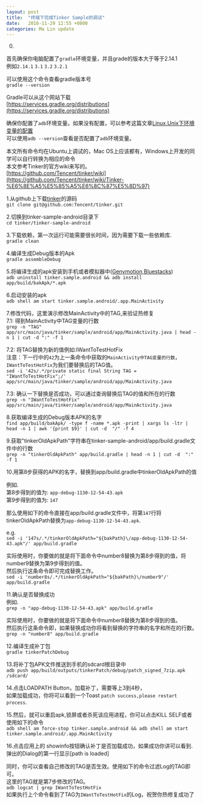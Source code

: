 ```yaml
---
layout: post
title:  "终端下完成Tinker Sample的调试"
date:   2016-11-29 12:55 +0800
categories: Ma Lin update
---
```

0.
首先确保你电脑配置了`gradle`环境变量，并且grade的版本大于等于2.14.1<br/>
例如`2.14.1` `3.1` `3.2` `3.2.1`<br/>

可以使用这个命令查看gradle版本号<br/>
`gradle --version`<br/>

Gradle可以从这个网站下载<br/>
[https://services.gradle.org/distributions](https://services.gradle.org/distributions)

确保你配置了`adb`环境变量。如果没有配置，可以参考这篇文章[Linux,Unix下环境变量的配置](http://www.goodmalin.com/ma/lin/update/2016/11/17/adb.html)<br/>
可以使用`adb --version`查看是否配置了`adb`环境变量。

本文所有命令均在Ubuntu上调试的，Mac OS上应该都有，Windows上开发的同学可以自行转换为相应的命令<br/>
本文参考Tinker的官方wiki来写的。<br/>
[https://github.com/Tencent/tinker/wiki](https://github.com/Tencent/tinker/wiki/Tinker-%E6%8E%A5%E5%85%A5%E6%8C%87%E5%8D%97)<br/>


1.从github上下载[tinker](https://github.com/Tencent/tinker)的源码<br/>
`git clone git@github.com:Tencent/tinker.git`

2.切换到tinker-sample-android目录下<br/>
`cd tinker/tinker-sample-android`

3.下载依赖，第一次运行可能需要很长时间，因为需要下载一些依赖库.<br/>
`gradle clean`

4.编译生成Debug版本的Apk<br/>
`gradle assembleDebug`

5.将编译生成的apk安装到手机或者模拟器中([Genymotion](https://www.genymotion.com/),[Bluestacks](http://www.bluestacks.cn/bdsem_anmnq.html))<br/>
`adb uninstall tinker.sample.android && adb install app/build/bakApk/*.apk`

6.启动安装的apk<br/>
`adb shell am start tinker.sample.android/.app.MainActivity`

7.修改代码，这里演示修改MainActivity中的TAG,来验证热修复<br/>
7.1: 得到MainActivity中TAG变量的行数<br/>
`grep -n "TAG" app/src/main/java/tinker/sample/android/app/MainActivity.java | head -n 1 | cut -d ":" -f 1`

7.2: 将TAG替换为新的值例如:IWantToTestHotFix<br/>
  注意：下一行中的`42`为上一条命令中获取的`MainActivity中TAG变量的行数`，`IWantToTestHotFix`为我们要替换后的TAG值。<br/>
`sed -i '42s/.*/private static final String TAG = "IWantToTestHotFix";/' app/src/main/java/tinker/sample/android/app/MainActivity.java`

7.3: 确认一下替换是否成功，可以通过查询替换后TAG的值和所在的行数<br/>
`grep -n "IWantToTestHotFix" app/src/main/java/tinker/sample/android/app/MainActivity.java`


8.获取编译生成的Debug版本APK的名字<br/>
`find app/build/bakApk/ -type f -name *.apk -print | xargs ls -ltr | head -n 1 | awk '{print $9}' | cut -d  "/" -f 4`

9.获取"tinkerOldApkPath"字符串在tinker-sample-android/app/build.gradle文件中的行数<br/>
`grep -n "tinkerOldApkPath" app/build.gradle | head -n 1 | cut -d  ":" -f 1`

10.用第8步获得的APK的名字，替换到app/build.gradle中tinkerOldApkPath的值<br/>

例如. <br/>
第8步得到的值为: `app-debug-1130-12-54-43.apk`<br/>
第9步得到的值为: `147`<br/>

那么使用如下的命令直接在app/build.gradle文件中，将第`147`行将tinkerOldApkPath替换为`app-debug-1130-12-54-43.apk`.<br/>

e.g.<br/>
`sed -i '147s/.*/tinkerOldApkPath="${bakPath}\/app-debug-1130-12-54-43.apk"/' app/build.gradle`<br/>

实际使用时，你要做的就是将下面命令中number8替换为第8步得到的值，将number9替换为第9步得到的值。<br/>
然后执行这条命令即可完成替换工作。<br/>
`sed -i 'number8s/.*/tinkerOldApkPath="${bakPath}\/number9"/' app/build.gradle`<br/>


11.确认是否替换成功<br/>
例如.<br/>
`grep -n "app-debug-1130-12-54-43.apk" app/build.gradle`

实际使用时，你要做的就是将下面命令中number8替换为第8步得到的值。<br/>
然后执行这条命令即，如果替换成功你将看到替换的字符串的名字和所在的行数。<br/>
`grep -n "number8" app/build.gradle`<br/>

12.编译生成补丁包<br/>
`gradle tinkerPatchDebug`


13.将补丁包APK文件推送到手机的sdcard根目录中<br/>
`adb push app/build/outputs/tinkerPatch/debug/patch_signed_7zip.apk /sdcard/`

14.点击LOADPATH Button，加载补丁，需要等上3到4秒，<br/>
如果加载成功，你将可以看到一个Toast `patch success,please restart process`.<br/>


15.然后，就可以重启apk,锁屏或者杀死该应用进程，你可以点击KILL SELF或者使用如下的命令<br/>
`adb shell am force-stop tinker.sample.android && adb shell am start tinker.sample.android/.app.MainActivity`


16.点击应用上的 showinfo按钮确认补丁是否加载成功，如果成功你讲可以看到.<br/>
弹出的Dialog的第一行显示[path is loaded]

同时，你可以查看自己修改的TAG是否生效。使用如下的命令过滤Log的TAG即可。<br/>
这里的TAG就是第7步修改的TAG。<br/>
`adb logcat | grep IWantToTestHotFix`<br/>
如果执行上个命令看到了TAG为`IWantToTestHotFix`的Log，祝贺你热修复成功了<br/>

